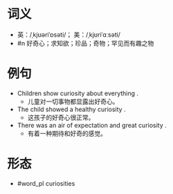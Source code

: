 # 词义
- 英：/ˌkjʊəriˈɒsəti/； 美：/ˌkjʊriˈɑːsəti/
- #n 好奇心；求知欲；珍品；奇物；罕见而有趣之物
# 例句
- Children show curiosity about everything .
	- 儿童对一切事物都显露出好奇心。
- The child showed a healthy curiosity .
	- 这孩子的好奇心很正常。
- There was an air of expectation and great curiosity .
	- 有着一种期待和好奇的感觉。
# 形态
- #word_pl curiosities
